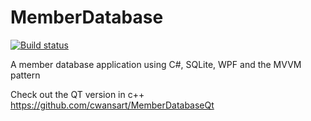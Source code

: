 # MemberDatabase

[![Build status](https://ci.appveyor.com/api/projects/status/glyqbcp7u30cht0q?svg=true)](https://ci.appveyor.com/project/ChaosBelcebub/memberdatabase)

A member database application using C#, SQLite, WPF and the MVVM pattern

Check out the QT version in c++
https://github.com/cwansart/MemberDatabaseQt